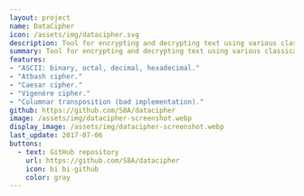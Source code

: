 ```yaml
---
layout: project
name: DataCipher
icon: /assets/img/datacipher.svg
description: Tool for encrypting and decrypting text using various classical ciphers.
summary: Tool for encrypting and decrypting text using various classical ciphers. Made in Python.
features:
- "ASCII: binary, octal, decimal, hexadecimal."
- "Atbash cipher."
- "Caesar cipher."
- "Vigenère cipher."
- "Columnar transposition (bad implementation)."
github: https://github.com/S8A/datacipher
image: /assets/img/datacipher-screenshot.webp
display_image: /assets/img/datacipher-screenshot.webp
last_update: 2017-07-06
buttons:
  - text: GitHub repository
    url: https://github.com/S8A/datacipher
    icon: bi bi-github
    color: gray
---
```

